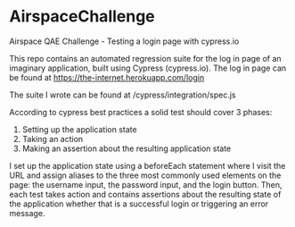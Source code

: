 # AirspaceChallenge
Airspace QAE Challenge - Testing a login page with cypress.io

This repo contains an automated regression suite for the log in page of an imaginary application, built using Cypress (cypress.io).
The log in page can be found at https://the-internet.herokuapp.com/login

The suite I wrote can be found at /cypress/integration/spec.js

According to cypress best practices a solid test should cover 3 phases:
1. Setting up the application state
2. Taking an action
3. Making an assertion about the resulting application state

I set up the application state using a beforeEach statement where I visit the URL and assign aliases to the three most commonly used elements on the page: the username input, 
the password input, and the login button. Then, each test takes action and contains assertions about the resulting state of the application whether that is a successful login 
or triggering an error message.
